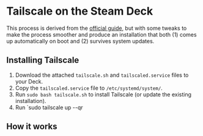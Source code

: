 # Tailscale on the Steam Deck

This process is derived from the [official guide][official-guide], but with some
tweaks to make the process smoother and produce an installation that both (1)
comes up automatically on boot and (2) survives system updates.

## Installing Tailscale

1. Download the attached `tailscale.sh` and `tailscaled.service` files to your
   Deck.
2. Copy the `tailscaled.service` file to `/etc/systemd/system/`.
3. Run `sudo bash tailscale.sh` to install Tailscale (or update the existing
   installation).
4. Run `sudo tailscale up --qr

[official-guide]: https://tailscale.com/blog/steam-deck/

## How it works
